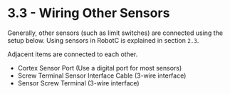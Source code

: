 # 3.3 - Wiring Other Sensors

Generally, other sensors (such as limit switches) are connected using the setup below. Using sensors in RobotC is explained in section `2.3`.

Adjacent items are connected to each other.

- Cortex Sensor Port (Use a digital port for most sensors)
- Screw Terminal Sensor Interface Cable (3-wire interface)
- Sensor Screw Terminal (3-wire interface)
